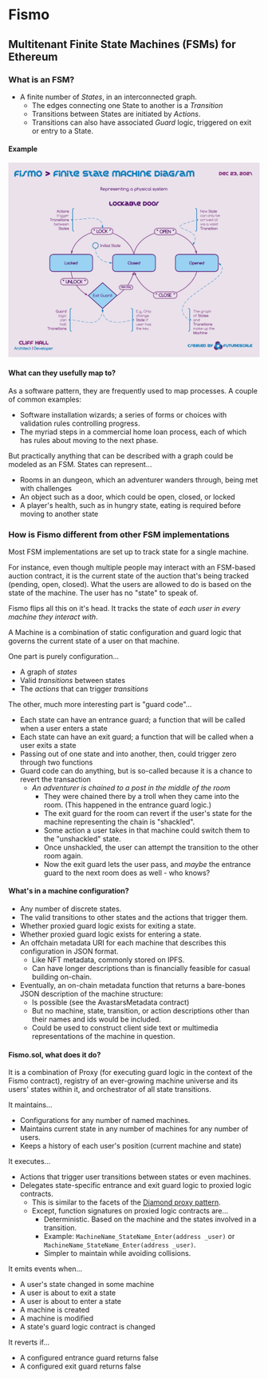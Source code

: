 # Fismo
## Multitenant Finite State Machines (FSMs) for Ethereum

### What is an FSM?

- A finite number of _States_, in an interconnected graph. 
  - The edges connecting one State to another is a _Transition_
  - Transitions between States are initiated by _Actions_.
  - Transitions can also have associated _Guard_ logic, triggered on exit or entry to a State.
  
#### Example
![](docs/LockableDoorFSM.png)

#### What can they usefully map to?

As a software pattern, they are frequently used to map processes. A couple of common examples:
  * Software installation wizards; a series of forms or choices with validation rules controlling progress.
  * The myriad steps in a commercial home loan process, each of which has rules about moving to the next phase.

But practically anything that can be described with a graph could be modeled as an FSM. States can represent...
  * Rooms in an dungeon, which an adventurer wanders through, being met with challenges
  * An object such as a door, which could be open, closed, or locked
  * A player's health, such as in hungry state, eating is required before moving to another state
  
### How is Fismo different from other FSM implementations
Most FSM implementations are set up to track state for a single machine.

For instance, even though multiple people may interact with an FSM-based auction contract, it is the current state of 
the auction that's being tracked (pending, open, closed). What the users are allowed to do is based on the state of 
the machine. The user has no "state" to speak of.

Fismo flips all this on it's head. It tracks the state of _each user in every machine they interact with_.

A Machine is a combination of static configuration and guard logic that governs the current state of a user on that machine.

One part is purely configuration...
  * A graph of _states_
  * Valid _transitions_ between states
  * The _actions_ that can trigger _transitions_

The other, much more interesting part is "guard code"...
  * Each state can have an entrance guard; a function that will be called when a user enters a state
  * Each state can have an exit guard; a function that will be called when a user exits a state
  * Passing out of one state and into another, then, could trigger zero through two functions
  * Guard code can do anything, but is so-called because it is a chance to revert the transaction
    - _An adventurer is chained to a post in the middle of the room_
      - They were chained there by a troll when they came into the room. (This happened in the entrance guard logic.)
      - The exit guard for the room can revert if the user's state for the machine representing the chain is "shackled".
      - Some action a user takes in that machine could switch them to the "unshackled" state.
      - Once unshackled, the user can attempt the transition to the other room again.
      - Now the exit guard lets the user pass, and _maybe_ the entrance guard to the next room does as well - who knows?

#### What's in a machine configuration?
* Any number of discrete states.
* The valid transitions to other states and the actions that trigger them.
* Whether proxied guard logic exists for exiting a state.
* Whether proxied guard logic exists for entering a state.
* An offchain metadata URI for each machine that describes this configuration in JSON format.
    - Like NFT metadata, commonly stored on IPFS.
    - Can have longer descriptions than is financially feasible for casual building on-chain.
* Eventually, an on-chain metadata function that returns a bare-bones JSON description of the machine structure:
    - Is possible (see the AvastarsMetadata contract)
    - But no machine, state, transition, or action descriptions other than their names and ids would be included.
    - Could be used to construct client side text or multimedia representations of the machine in question.

#### Fismo.sol, what does it do?
It is a combination of Proxy (for executing guard logic in the context of the Fismo contract), registry of an 
ever-growing machine universe and its users' states within it, and orchestrator of all state transitions.

It maintains...
  * Configurations for any number of named machines.
  * Maintains current state in any number of machines for any number of users.
  * Keeps a history of each user's position (current machine and state)

It executes...
  * Actions that trigger user transitions between states or even machines.
  * Delegates state-specific entrance and exit guard logic to proxied logic contracts.
    - This is similar to the facets of the [Diamond proxy pattern](https://eips.ethereum.org/EIPS/eip-2535).
    - Except, function signatures on proxied logic contracts are...
      - Deterministic. Based on the machine and the states involved in a transition.
      - Example: `MachineName_StateName_Enter(address _user)` or `MachineName_StateName_Enter(address _user)`.
      - Simpler to maintain while avoiding collisions.

It emits events when...
  * A user's state changed in some machine
  * A user is about to exit a state
  * A user is about to enter a state
  * A machine is created
  * A machine is modified
  * A state's guard logic contract is changed

It reverts if...
  * A configured entrance guard returns false
  * A configured exit guard returns false